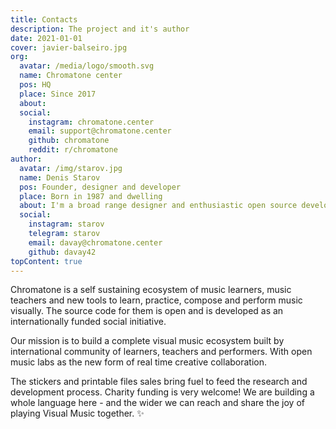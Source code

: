 ```yaml
---
title: Contacts
description: The project and it's author
date: 2021-01-01
cover: javier-balseiro.jpg
org:
  avatar: /media/logo/smooth.svg
  name: Chromatone center
  pos: HQ
  place: Since 2017
  about:
  social:
    instagram: chromatone.center
    email: support@chromatone.center
    github: chromatone
    reddit: r/chromatone
author:
  avatar: /img/starov.jpg
  name: Denis Starov
  pos: Founder, designer and developer
  place: Born in 1987 and dwelling
  about: I'm a broad range designer and enthusiastic open source developer. So I explore music with the web browser. And share my experiments and explorations with everyone here.
  social:
    instagram: starov
    telegram: starov
    email: davay@chromatone.center
    github: davay42
topContent: true
---
```


<script setup>
import { useData } from 'vitepress'
const { frontmatter: f } = useData()
</script>

<author-card :author="f?.org"  />

Chromatone is a self sustaining ecosystem of music learners, music teachers and new tools to learn, practice, compose and perform music visually. The source code for them is open and is developed as an internationally funded social initiative.

Our mission is to build a complete visual music ecosystem built by international community of learners, teachers and performers. With open music labs as the new form of real time creative collaboration.

The stickers and printable files sales bring fuel to feed the research and development process. Charity funding is very welcome! We are building a whole language here - and the wider we can reach and share the joy of playing Visual Music together. ✨

<author-card :author="f?.author" />
